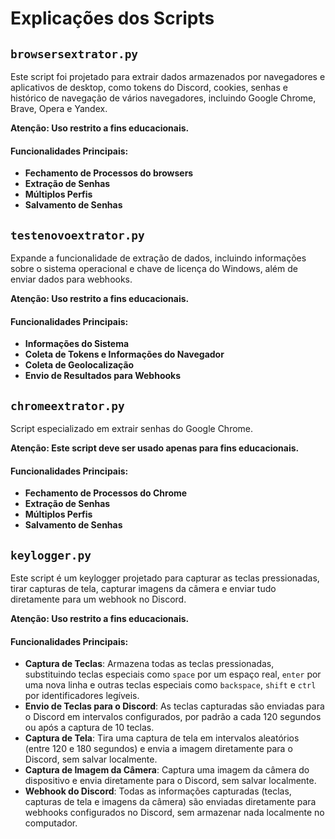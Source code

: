 # Explicações dos Scripts

## `browsersextrator.py`

Este script foi projetado para extrair dados armazenados por navegadores e aplicativos de desktop, como tokens do Discord, cookies, senhas e histórico de navegação de vários navegadores, incluindo Google Chrome, Brave, Opera e Yandex.

**Atenção: Uso restrito a fins educacionais.**

#### Funcionalidades Principais:
- **Fechamento de Processos do browsers**
- **Extração de Senhas**
- **Múltiplos Perfis**
- **Salvamento de Senhas**



## `testenovoextrator.py`

Expande a funcionalidade de extração de dados, incluindo informações sobre o sistema operacional e chave de licença do Windows, além de enviar dados para webhooks.

**Atenção: Uso restrito a fins educacionais.**

#### Funcionalidades Principais:
- **Informações do Sistema**
- **Coleta de Tokens e Informações do Navegador**
- **Coleta de Geolocalização**
- **Envio de Resultados para Webhooks**



## `chromeextrator.py`

Script especializado em extrair senhas do Google Chrome.

**Atenção: Este script deve ser usado apenas para fins educacionais.**

#### Funcionalidades Principais:
- **Fechamento de Processos do Chrome**
- **Extração de Senhas**
- **Múltiplos Perfis**
- **Salvamento de Senhas**



## `keylogger.py`

Este script é um keylogger projetado para capturar as teclas pressionadas, tirar capturas de tela, capturar imagens da câmera e enviar tudo diretamente para um webhook no Discord.

**Atenção: Uso restrito a fins educacionais.**

#### Funcionalidades Principais:
- **Captura de Teclas**: Armazena todas as teclas pressionadas, substituindo teclas especiais como `space` por um espaço real, `enter` por uma nova linha e outras teclas especiais como `backspace`, `shift` e `ctrl` por identificadores legíveis.
- **Envio de Teclas para o Discord**: As teclas capturadas são enviadas para o Discord em intervalos configurados, por padrão a cada 120 segundos ou após a captura de 10 teclas.
- **Captura de Tela**: Tira uma captura de tela em intervalos aleatórios (entre 120 e 180 segundos) e envia a imagem diretamente para o Discord, sem salvar localmente.
- **Captura de Imagem da Câmera**: Captura uma imagem da câmera do dispositivo e envia diretamente para o Discord, sem salvar localmente.
- **Webhook do Discord**: Todas as informações capturadas (teclas, capturas de tela e imagens da câmera) são enviadas diretamente para webhooks configurados no Discord, sem armazenar nada localmente no computador.


